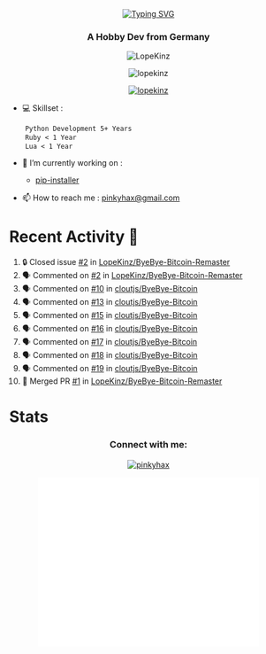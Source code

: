 <div align=center>
<a href="https://git.io/typing-svg"><img src="https://readme-typing-svg.herokuapp.com?font=Fira+Code&pause=1000&center=true&multiline=true&width=435&height=55&lines=Lopekinz;Advanced+Python+Developer" alt="Typing SVG" /></a>
</div>
<h3 align="center">A Hobby Dev from Germany</h3>

<p align="center"> <img src="https://img.shields.io/github/followers/LopeKinz?label=Follow&style=social)](https://github.com/LopeKinz" alt="LopeKinz" /> </p>
<p align="center"> <img src="https://komarev.com/ghpvc/?username=lopekinz&label=Profile%20views&color=0e75b6&style=flat" alt="lopekinz" /> </p>

<p align="center"> <a href="https://github.com/ryo-ma/github-profile-trophy"><img src="https://github-profile-trophy.vercel.app/?username=lopekinz&theme=onedark" alt="lopekinz" /></a> </p>

- 💻 Skillset :
```
    Python Development 5+ Years
    Ruby < 1 Year
    Lua < 1 Year
```
- 🔭 I’m currently working on :
     * [pip-installer](https://www.github.com/LopeKinz/pip-installer)

- 📫 How to reach me : [pinkyhax@gmail.com](mailto:pinkyhax@gmail.com)

# Recent Activity 🎉
<!--START_SECTION:activity-->
1. 🔒 Closed issue [#2](https://github.com/LopeKinz/ByeBye-Bitcoin-Remaster/issues/2) in [LopeKinz/ByeBye-Bitcoin-Remaster](https://github.com/LopeKinz/ByeBye-Bitcoin-Remaster)
2. 🗣 Commented on [#2](https://github.com/LopeKinz/ByeBye-Bitcoin-Remaster/issues/2) in [LopeKinz/ByeBye-Bitcoin-Remaster](https://github.com/LopeKinz/ByeBye-Bitcoin-Remaster)
3. 🗣 Commented on [#10](https://github.com/cloutjs/ByeBye-Bitcoin/issues/10) in [cloutjs/ByeBye-Bitcoin](https://github.com/cloutjs/ByeBye-Bitcoin)
4. 🗣 Commented on [#13](https://github.com/cloutjs/ByeBye-Bitcoin/issues/13) in [cloutjs/ByeBye-Bitcoin](https://github.com/cloutjs/ByeBye-Bitcoin)
5. 🗣 Commented on [#15](https://github.com/cloutjs/ByeBye-Bitcoin/issues/15) in [cloutjs/ByeBye-Bitcoin](https://github.com/cloutjs/ByeBye-Bitcoin)
6. 🗣 Commented on [#16](https://github.com/cloutjs/ByeBye-Bitcoin/issues/16) in [cloutjs/ByeBye-Bitcoin](https://github.com/cloutjs/ByeBye-Bitcoin)
7. 🗣 Commented on [#17](https://github.com/cloutjs/ByeBye-Bitcoin/issues/17) in [cloutjs/ByeBye-Bitcoin](https://github.com/cloutjs/ByeBye-Bitcoin)
8. 🗣 Commented on [#18](https://github.com/cloutjs/ByeBye-Bitcoin/issues/18) in [cloutjs/ByeBye-Bitcoin](https://github.com/cloutjs/ByeBye-Bitcoin)
9. 🗣 Commented on [#19](https://github.com/cloutjs/ByeBye-Bitcoin/issues/19) in [cloutjs/ByeBye-Bitcoin](https://github.com/cloutjs/ByeBye-Bitcoin)
10. 🎉 Merged PR [#1](https://github.com/LopeKinz/ByeBye-Bitcoin-Remaster/pull/1) in [LopeKinz/ByeBye-Bitcoin-Remaster](https://github.com/LopeKinz/ByeBye-Bitcoin-Remaster)
<!--END_SECTION:activity-->


# Stats
<h3 align="center">Connect with me:</h3>
<p align="center">
<a href="https://instagram.com/pinkyhax" target="blank"><img align="center" src="https://raw.githubusercontent.com/rahuldkjain/github-profile-readme-generator/master/src/images/icons/Social/instagram.svg" alt="pinkyhax" height="30" width="40" /></a>
</p>

<p align=center>
  <img align="center" src="/github-metrics.svg" alt="Metrics" width="400">
</p>


